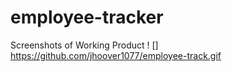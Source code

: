 # employee-tracker
Screenshots of Working Product 
! [] https://github.com/jhoover1077/employee-track.gif
